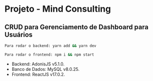 # Projeto - Mind Consulting

## CRUD para Gerenciamento de Dashboard para Usuários

```bash
Para rodar o backend: yarn add && yarn dev

Para rodar o frontend: npm i && npm start
```

* Backend: AdonisJS v5.1.0.
* Banco de Dados: MySQL v8.0.25.
* Frontend: ReactJS v17.0.2.

